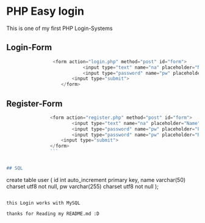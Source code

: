 # PHP Easy login
This is one of my first PHP Login-Systems


## Login-Form

```php
                 <form action="login.php" method="post" id="form">
                            <input type="text" name="na" placeholder="Name" autofocus required>
                            <input type="password" name="pw" placeholder="Password" required>
                        <input type="submit">
                    </form>
```
## Register-Form
```php
                <form action="register.php" method="post" id="form">
                        <input type="text" name="na" placeholder="Name" required>
                        <input type="password" name="pw" placeholder="Password" required>
                        <input type="password" name="pw" placeholder="Repeat Password"required>
                    <input type="submit">
                </form>
                ```


## SQL
```
create table user
(
  id   int auto_increment
    primary key,
  name varchar(50) charset utf8  not null,
  pw   varchar(255) charset utf8 not null
);
```

this Login works with MySQL 

thanks for Reading my README.md :D 
